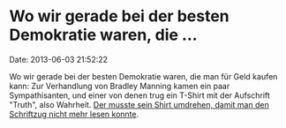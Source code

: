 Wo wir gerade bei der besten Demokratie waren, die \...
=======================================================

Date: 2013-06-03 21:52:22

Wo wir gerade bei der besten Demokratie waren, die man für Geld kaufen
kann: Zur Verhandlung von Bradley Manning kamen ein paar Sympathisanten,
und einer von denen trug ein T-Shirt mit der Aufschrift \"Truth\", also
Wahrheit. [Der musste sein Shirt umdrehen, damit man den Schriftzug
nicht mehr lesen
konnte](https://twitter.com/nathanLfuller/status/341536697089130496).
